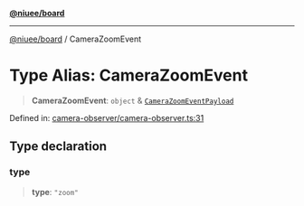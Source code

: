 [**@niuee/board**](../README.md)

***

[@niuee/board](../globals.md) / CameraZoomEvent

# Type Alias: CameraZoomEvent

> **CameraZoomEvent**: `object` & [`CameraZoomEventPayload`](CameraZoomEventPayload.md)

Defined in: [camera-observer/camera-observer.ts:31](https://github.com/niuee/board/blob/cc09a87e934160adef876c4e11d51fd97e78653d/src/camera-observer/camera-observer.ts#L31)

## Type declaration

### type

> **type**: `"zoom"`
